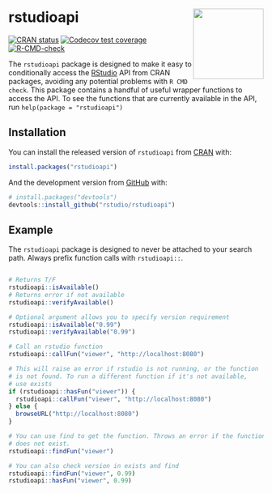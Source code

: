 
<!-- README.md is generated from README.Rmd. Please edit that file -->

# rstudioapi <a href='https://rstudio.github.io/rstudioapi/'><img src='man/figures/logo.png' align="right" height="139" /></a>

<!-- badges: start -->

[![CRAN
status](https://www.r-pkg.org/badges/version/rstudioapi)](https://CRAN.R-project.org/package=rstudioapi)
[![Codecov test
coverage](https://codecov.io/gh/rstudio/rstudioapi/branch/main/graph/badge.svg)](https://app.codecov.io/gh/rstudio/rstudioapi?branch=main)
[![R-CMD-check](https://github.com/rstudio/rstudioapi/actions/workflows/R-CMD-check.yaml/badge.svg)](https://github.com/rstudio/rstudioapi/actions/workflows/R-CMD-check.yaml)
<!-- badges: end -->

The `rstudioapi` package is designed to make it easy to conditionally
access the [RStudio](https://posit.co/) API from CRAN packages, avoiding
any potential problems with `R CMD check`. This package contains a
handful of useful wrapper functions to access the API. To see the
functions that are currently available in the API, run
`help(package = "rstudioapi")`

## Installation

You can install the released version of `rstudioapi` from
[CRAN](https://CRAN.R-project.org) with:

``` r
install.packages("rstudioapi")
```

And the development version from [GitHub](https://github.com/) with:

``` r
# install.packages("devtools")
devtools::install_github("rstudio/rstudioapi")
```

## Example

The `rstudioapi` package is designed to never be attached to your search
path. Always prefix function calls with `rstudioapi::`.

``` r

# Returns T/F
rstudioapi::isAvailable()
# Returns error if not available
rstudioapi::verifyAvailable()

# Optional argument allows you to specify version requirement
rstudioapi::isAvailable("0.99")
rstudioapi::verifyAvailable("0.99")

# Call an rstudio function
rstudioapi::callFun("viewer", "http://localhost:8080")

# This will raise an error if rstudio is not running, or the function
# is not found. To run a different function if it's not available,
# use exists
if (rstudioapi::hasFun("viewer")) {
  rstudioapi::callFun("viewer", "http://localhost:8080")
} else {
  browseURL("http://localhost:8080")
}

# You can use find to get the function. Throws an error if the function
# does not exist.
rstudioapi::findFun("viewer")

# You can also check version in exists and find
rstudioapi::findFun("viewer", 0.99)
rstudioapi::hasFun("viewer", 0.99)
```
